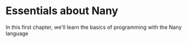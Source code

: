 Essentials about Nany
=====================

In this first chapter, we'll learn the basics of programming with the Nany language


